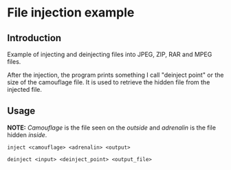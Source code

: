 # File injection example
## Introduction
 Example of injecting and deinjecting files into JPEG, ZIP, RAR and MPEG files.

 After the injection, the program prints something I call "deinject point" or the size of the camouflage file.
 It is used to retrieve the hidden file from the injected file.

## Usage
 **NOTE:** *Camouflage* is the file seen on the *outside* and *adrenalin* is the file hidden *inside*.
 
 `inject <camouflage> <adrenalin> <output>`

 `deinject <input> <deinject_point> <output_file>`

